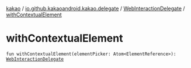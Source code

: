 [kakao](../../index.md) / [io.github.kakaoandroid.kakao.delegate](../index.md) / [WebInteractionDelegate](index.md) / [withContextualElement](./with-contextual-element.md)

# withContextualElement

`fun withContextualElement(elementPicker: Atom<ElementReference>): `[`WebInteractionDelegate`](index.md)